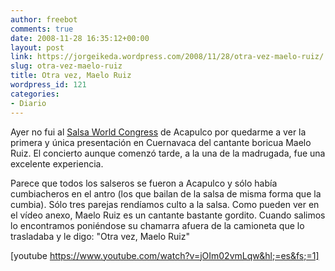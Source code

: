```yaml
---
author: freebot
comments: true
date: 2008-11-28 16:35:12+00:00
layout: post
link: https://jorgeikeda.wordpress.com/2008/11/28/otra-vez-maelo-ruiz/
slug: otra-vez-maelo-ruiz
title: Otra vez, Maelo Ruiz
wordpress_id: 121
categories:
- Diario
---
```


Ayer no fui al [Salsa World Congress](http://www.mexicosalsacongress.com/) de Acapulco por quedarme a ver la primera y única presentación en Cuernavaca del cantante boricua Maelo Ruiz. El concierto aunque comenzó tarde, a la una de la madrugada, fue una excelente experiencia.

Parece que todos los salseros se fueron a Acapulco y sólo había cumbiacheros en el antro (los que  bailan de la salsa de misma forma que la cumbia). Sólo tres parejas rendíamos culto a la salsa. Como pueden ver en el vídeo anexo, Maelo Ruiz es un cantante bastante gordito. Cuando salimos lo encontramos poniéndose su chamarra afuera de la camioneta que lo trasladaba y le digo: "Otra vez, Maelo Ruiz"

[youtube https://www.youtube.com/watch?v=jOIm02vmLqw&hl;=es&fs;=1]
